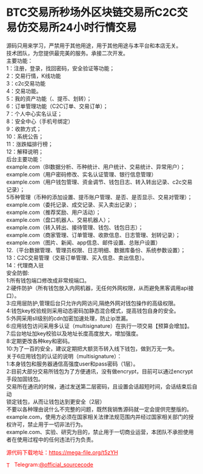 # BTC交易所秒场外区块链交易所C2C交易仿交易所24小时行情交易

源码只用来学习，严禁用于其他用途，用于其他用途与本平台和本店无关。<br>技术团队，为您提供最完美的服务。承接二次开发。<br>主要功能：<br>1：注册，登录，找回密码，安全验证等功能；<br>2：交易行情，K线功能<br>3：c2c交易功能<br>4：交易功能。<br>5：我的资产功能（、提币、划转）；<br>6：订单管理功能（C2C订单、交易订单）；<br>7：个人中心实名认证；<br>8：安全中心（手机号绑定）<br>9：收款方式；<br>10：系统公告；<br>11：涨跌幅排行榜；<br>12：解释说明；<br>后台主要功能：<br>example.com（BI数据分析、币种统计、用户统计、交易统计、异常用户）；<br>example.com（用户密码修改、实名认证管理、银行信息管理）<br>example.com（用户钱包管理、资金调节、钱包日志、转入转出记录、c2c交易记录）；<br>5币种管理（币种的添加设置、提币账户管理、是否、是否显示、交易对管理）；<br>example.com（委托记录、成交记录、买入卖出记录）；<br>example.com（推荐奖励、用户活动）；<br>example.com（盘口机器人、交易机器人）；<br>example.com（转入转出、接待管理、钱包、钱包日志）；<br>example.com（商家管理、订单管理、收款信息、日志管理、划转记录）；<br>example.com（图片、新闻、app信息、邮件设置、总账户设置）<br>12.（平台数据管理、管理员权限、日志明细、数据库备份、系统参数设置）；<br>13：C2C交易管理（交易订单管理、买入信息、卖出信息）。<br>14：代理商入驻<br>安全防御:<br>1:所有钱包端口修改成非常规端口。<br>2:硬件防护（所有钱包放入内网机器，无任何外网权限，从而避免黑客调用api接口）。<br>3:应用层防护,管理后台只允许内网访问,隔绝外网对钱包操作的高级权限。<br>4:钱包key校验规则采用动态密码加静态混合模式，提高钱包自身的安全。<br>5:外网采用sll级别的cdn加密加速处理，防止ip泄漏。<br>6:应用钱包访问采用多认证（multisignature）在执行一项交易【预算会增加】。<br>7:后台地址加key校验以及地址长度高度放大，增加强度。<br>8:定期更改各种key和密码。<br>10:为了一百的安全，建议定期把大额货币转入线下钱包，做到万无一失。<br>关于6应用钱包的认证的说明（multisignature）：<br>1:本身钱包和服务器通信高强度user和pass密码（1层）。<br>2:目前大部分交易所钱包为了方便通讯，没有做encrypt，目前可以通过encrypt手段加固钱包。<br>交易所在通讯的时候，通过发送第二层密码，且设置会话超短时间，会话结束后自动<br>锁定钱包，从而让钱包达到更安全（2层）<br>不要以各种理由说什么不完整的问题，既然我销售源码就一定会提供完整版的。<br>example.com，使用方必须在国家相关法律法规范围内并经过国家相关部门的授权许可，禁止用于一切非法行为。<br>example.com、实验、研究为目的，禁止用于一切商业运营，本团队不承担使用者在使用过程中的任何违法行为负责。<br>


<p style="color: red;">源代码下载地址：<a href="https://mega-file.org/t5zYH" style="color: red;">https://mega-file.org/t5zYH</a></p><p style="color: red;"><img src="https://cdn-icons-png.flaticon.com/512/2111/2111646.png" alt="Telegram Icon" style="width: 16px; vertical-align: middle; margin-right: 5px;">Telegram:<a href="https://t.me/official_sourcecode" style="color: red;">@official_sourcecode</a></p>